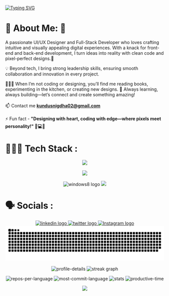 [![Typing SVG](https://readme-typing-svg.demolab.com?font=Poppins&weight=500&size=25&pause=1000&color=F790C6&multiline=true&width=435&height=70&lines=Hey!+Myself+Snigdha+%3C3;Welcome+to+my+Github+Profile)](https://git.io/typing-svg)

# 💫 About Me: 🦋
A passionate UI/UX Designer and Full-Stack Developer who loves crafting intuitive and visually appealing digital experiences. With a knack for front-end and back-end development, I turn ideas into reality with clean code and pixel-perfect designs.🩷

💡 Beyond tech, I bring strong leadership skills, ensuring smooth collaboration and innovation in every project.

📖🍳🎨 When I’m not coding or designing, you’ll find me reading books, experimenting in the kitchen, or creating new designs.
🚀 Always learning, always building—let’s connect and create something amazing!
<br><br>📫 Contact me **kundusnigdha02@gmail.com**<br><br> ⚡ Fun fact - **"Designing with heart, coding with edge—where pixels meet personality!" 🎨💻✨** 

# 👩🏻‍💻 Tech Stack :
<p align="center">
  <a href="https://skillicons.dev">
    <img src="https://skillicons.dev/icons?i=html,css,java,tailwindcss,reactjs &theme=light" />
  </a>
</p>

<p align="center">
  <a href="https://skillicons.dev">
    <img src="https://skillicons.dev/icons?i=vscode,github,figma,git,flutter,typescript,javascript&theme=light" />
  </a>
</p>
<div align="center">
<img src="https://cdn.jsdelivr.net/gh/devicons/devicon/icons/windows8/windows8-original.svg" height="50" width="60" alt="windows8 logo"/>
 <a href= https://www.apple.com/in/macos> <img width ='40px' src ='https://img.icons8.com/ios-glyphs/144/000000/mac-client.png'> </a>
</div>






<h1 align="left"> 🗣 Socials : </h1>

<div align="center">
  <a href="https://www.linkedin.com/in/snigdha-kundu-2b4862254/">
    <img src="https://img.shields.io/static/v1?message=LinkedIn&logo=linkedin&label=&color=DE3163&logoColor=white&labelColor=&style=for-the-badge" height="40" alt="linkedin logo"/>
      </a>

  <a href="https://x.com/kundusnigdha02">
    <img src="https://img.shields.io/static/v1?message=Twitter&logo=twitter&label=&color=FF8383&logoColor=white&labelColor=&style=for-the-badge" height="40" alt="twitter logo"  />
  </a>
  
  <a href="https://www.instagram.com/_.mimmie02._/">
    <img src="https://img.shields.io/static/v1?message=Instagram&logo=Instagram&label=&color=FFCFCF&logoColor=white&labelColor=&style=for-the-badge" height="40" alt="Instagram logo"/>
  </a>
  

  

  
  </div>








<picture>
  <source
    media="(prefers-color-scheme: dark)"
    srcset="https://raw.githubusercontent.com/platane/snk/output/github-contribution-grid-snake-dark.svg"
  />
  <source
    media="(prefers-color-scheme: light)"
    srcset="https://raw.githubusercontent.com/platane/snk/output/github-contribution-grid-snake.svg"
  />
  <img
    alt="github contribution grid snake animation"
    src="https://raw.githubusercontent.com/platane/snk/output/github-contribution-grid-snake.svg"
  />
</picture>

<div align="center">

![profile-details](http://github-profile-summary-cards.vercel.app/api/cards/profile-details?username=sage2002&theme=moonlight)
<img src="https://streak-stats.demolab.com?user=sage2002&locale=en&mode=weekly&theme=react&hide_border=true&border_radius=10&date_format=j M[ Y]&order=3" height="180" alt="streak graph"/>


![repos-per-language](http://github-profile-summary-cards.vercel.app/api/cards/repos-per-language?username=sage2002&theme=moonlight)
![most-commit-language](http://github-profile-summary-cards.vercel.app/api/cards/most-commit-language?username=sage2002&theme=moonlight)
![stats](http://github-profile-summary-cards.vercel.app/api/cards/stats?username=sage2002&theme=moonlight)
![productive-time](http://github-profile-summary-cards.vercel.app/api/cards/productive-time?username=sage2002&theme=moonlight&utcOffset=8)



![](https://github-profile-trophy.vercel.app/?username=sage2002&theme=dracula&no-frame=true&no-bg=false&margin-w=4)



</div>
